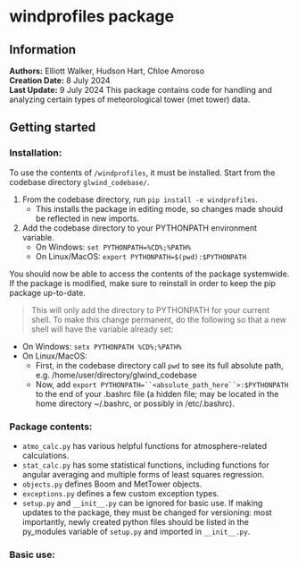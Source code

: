 windprofiles package
====================

Information
----------

**Authors:** Elliott Walker, Hudson Hart, Chloe Amoroso  
**Creation Date:** 8 July 2024  
**Last Update:** 9 July 2024
This package contains code for handling and analyzing certain types of meteorological tower (met tower) data.


Getting started
---------------


### Installation:

To use the contents of `/windprofiles`, it must be installed. Start from the codebase directory `glwind_codebase/`.  
1. From the codebase directory, run `pip install -e windprofiles`.  
    * This installs the package in editing mode, so changes made should be reflected in new imports.  
2. Add the codebase directory to your PYTHONPATH environment variable.  
    * On Windows: `set PYTHONPATH=%CD%;%PATH%`  
    * On Linux/MacOS: `export PYTHONPATH=$(pwd):$PYTHONPATH`  

You should now be able to access the contents of the package systemwide. If the package is modified, make sure to reinstall in order to keep the pip package up-to-date.  

> This will only add the directory to PYTHONPATH for your current shell. To make this change permanent, do the following so that a new shell will have the variable already set:
* On Windows: `setx PYTHONPATH %CD%;%PATH%`
* On Linux/MacOS:
    * First, in the codebase directory call `pwd` to see its full absolute path, e.g. /home/user/directory/glwind_codebase
    * Now, add `export PYTHONPATH=``<absolute_path_here``>:$PYTHONPATH` to the end of your .bashrc file (a hidden file; may be located in the home directory ~/.bashrc, or possibly in /etc/.bashrc).

### Package contents:


* `atmo_calc.py` has various helpful functions for atmosphere-related calculations.  
* `stat_calc.py` has some statistical functions, including functions for angular averaging and multiple forms of least squares regression.
* `objects.py` defines Boom and MetTower objects.  
* `exceptions.py` defines a few custom exception types.
* `setup.py` and `__init__.py` can be ignored for basic use. If making updates to the package, they must be changed for versioning: most importantly, newly created python files should be listed in the py_modules variable of `setup.py` and imported in `__init__.py`.  

### Basic use:

